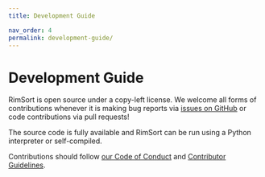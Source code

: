 ```yaml
---
title: Development Guide

nav_order: 4
permalink: development-guide/
---
```


# Development Guide

RimSort is open source under a copy-left license. We welcome all forms of contributions whenever it is making bug reports via [issues on GitHub][Issues] or code contributions via pull requests!

The source code is fully available and RimSort can be run using a Python interpreter or self-compiled.

Contributions should follow [our Code of Conduct](https://github.com/RimSort/RimSort/tree/main/CODE_OF_CONDUCT.md) and [Contributor Guidelines](/development-guide/contributor-guidelines).

[Issues]: https://github.com/RimSort/RimSort/issues
